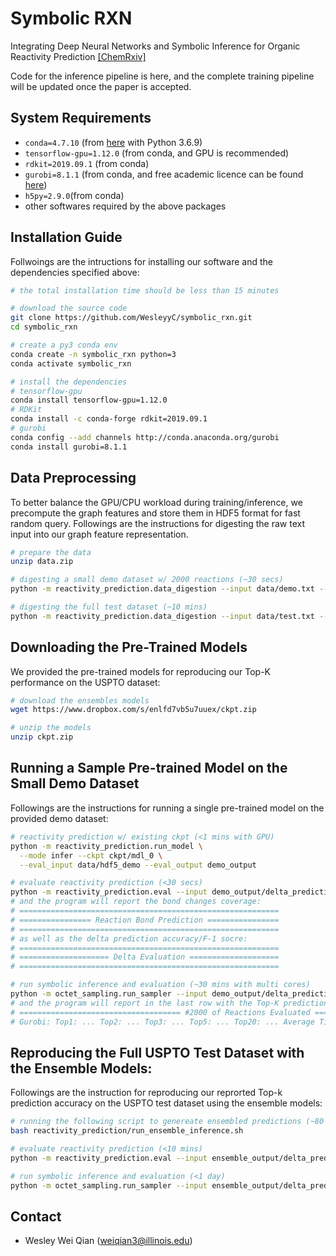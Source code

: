 # Symbolic RXN

Integrating Deep Neural Networks and Symbolic Inference for Organic Reactivity Prediction [[ChemRxiv]](https://doi.org/10.26434/chemrxiv.11659563)

Code for the inference pipeline is here, and the complete training pipeline will be updated once the paper is accepted.

## System Requirements

- `conda=4.7.10` (from [here](https://www.anaconda.com/distribution/) with Python 3.6.9)
- `tensorflow-gpu=1.12.0` (from conda, and GPU is recommended)
- `rdkit=2019.09.1` (from conda)
- `gurobi=8.1.1` (from conda, and free academic licence can be found [here](https://www.gurobi.com/academia/academic-program-and-licenses/))
- `h5py=2.9.0`(from conda)
- other softwares required by the above packages

## Installation Guide

Follwoings are the intructions for installing our software and the dependencies specified above:

```bash
# the total installation time should be less than 15 minutes

# download the source code
git clone https://github.com/WesleyyC/symbolic_rxn.git
cd symbolic_rxn

# create a py3 conda env
conda create -n symbolic_rxn python=3
conda activate symbolic_rxn  

# install the dependencies
# tensorflow-gpu
conda install tensorflow-gpu=1.12.0
# RDKit
conda install -c conda-forge rdkit=2019.09.1
# gurobi
conda config --add channels http://conda.anaconda.org/gurobi
conda install gurobi=8.1.1
```

## Data Preprocessing

To better balance the GPU/CPU workload during training/inference, we precompute the graph features and store them in HDF5 format for fast random query. Followings are the instructions for digesting the raw text input into our graph feature representation.

```bash
# prepare the data
unzip data.zip

# digesting a small demo dataset w/ 2000 reactions (~30 secs)
python -m reactivity_prediction.data_digestion --input data/demo.txt --output data/hdf5_demo 

# digesting the full test dataset (~10 mins)
python -m reactivity_prediction.data_digestion --input data/test.txt --output data/hdf5_test
```

## Downloading the Pre-Trained Models

We provided the pre-trained models for reproducing our Top-K performance on the USPTO dataset:

```bash
# download the ensembles models
wget https://www.dropbox.com/s/enlfd7vb5u7uuex/ckpt.zip

# unzip the models
unzip ckpt.zip
```

## Running a Sample Pre-trained Model on the Small Demo Dataset

Followings are the instructions for running a single pre-trained model on the provided demo dataset:

```bash
# reactivity prediction w/ existing ckpt (<1 mins with GPU)
python -m reactivity_prediction.run_model \
  --mode infer --ckpt ckpt/mdl_0 \
  --eval_input data/hdf5_demo --eval_output demo_output

# evaluate reactivity prediction (<30 secs)
python -m reactivity_prediction.eval --input demo_output/delta_predictions.pkl
# and the program will report the bond changes coverage:
# ==========================================================
# ================ Reaction Bond Prediction ================
# ==========================================================
# as well as the delta prediction accuracy/F-1 socre:
# ==========================================================
# ==================== Delta Evaluation ====================
# ==========================================================

# run symbolic inference and evaluation (~30 mins with multi cores)
python -m octet_sampling.run_sampler --input demo_output/delta_predictions.pkl 
# and the program will report in the last row with the Top-K prediction accuracy:
# ==================================== #2000 of Reactions Evaluated ====================================
# Gurobi: Top1: ... Top2: ... Top3: ... Top5: ... Top20: ... Average Time: ...
```

## Reproducing the Full USPTO Test Dataset with the Ensemble Models:

Followings are the instruction for reproducing our reprorted Top-k prediction accuracy on the USPTO test dataset using the ensemble models:

```bash
# running the following script to genereate ensembled predictions (~80 mins or ~10 mins/model)
bash reactivity_prediction/run_ensemble_inference.sh

# evaluate reactivity prediction (<10 mins)
python -m reactivity_prediction.eval --input ensemble_output/delta_predictions.pkl

# run symbolic inference and evaluation (<1 day)
python -m octet_sampling.run_sampler --input ensemble_output/delta_predictions.pkl
```

## Contact

- Wesley Wei Qian (weiqian3@illinois.edu)
